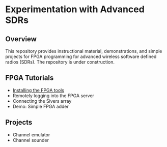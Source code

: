 # Experimentation with Advanced SDRs

## Overview
This repository provides instructional material, demonstrations, and simple projects for FPGA programming
for advanced wireless software defined radios (SDRs).  The repository is under construction.

## FPGA Tutorials
* [Installing the FPGA tools](./tutorial/installfpgatools.md)
* Remotely logging into the FPGA server
* Connecting the Sivers array
* Demo:  Simple FPGA adder

## Projects
* Channel emulator
* Channel sounder
